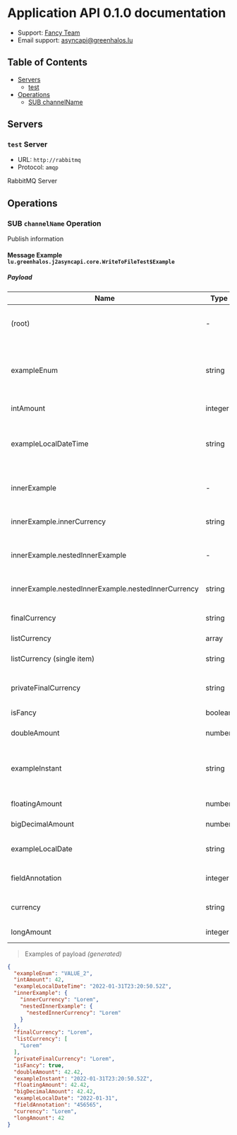 # Application API 0.1.0 documentation

* Support: [Fancy Team](https://greenhalos.lu)
* Email support: [asyncapi@greenhalos.lu](mailto:asyncapi@greenhalos.lu)


## Table of Contents

* [Servers](#servers)
  * [test](#test-server)
* [Operations](#operations)
  * [SUB channelName](#sub-channelname-operation)

## Servers

### `test` Server

* URL: `http://rabbitmq`
* Protocol: `amqp`

RabbitMQ Server


## Operations

### SUB `channelName` Operation

Publish information

#### Message Example `lu.greenhalos.j2asyncapi.core.WriteToFileTest$Example`

##### Payload

| Name | Type | Description | Value | Constraints | Notes |
|---|---|---|---|---|---|
| (root) | - | - | - | - | **additional properties are allowed** |
| exampleEnum | string | - | allowed (`"VALUE_2"`, `"VALUE_3"`), examples (`"VALUE_2"`, `"VALUE_3"`) | - | - |
| intAmount | integer | - | examples (`42`, `352`) | format (`int32`) | - |
| exampleLocalDateTime | string | - | examples (`"2022-01-31T23:20:50.52Z"`, `"1985-04-12T15:59:55-08:00"`) | format (`date-time`) | - |
| innerExample | - | - | - | - | **additional properties are allowed** |
| innerExample.innerCurrency | string | - | examples (`"Lorem"`, `"ipsum"`) | - | - |
| innerExample.nestedInnerExample | - | - | - | - | **additional properties are allowed** |
| innerExample.nestedInnerExample.nestedInnerCurrency | string | - | examples (`"Lorem"`, `"ipsum"`) | - | - |
| finalCurrency | string | - | examples (`"Lorem"`, `"ipsum"`) | - | - |
| listCurrency | array<string> | - | - | - | - |
| listCurrency (single item) | string | - | examples (`"Lorem"`, `"ipsum"`) | - | - |
| privateFinalCurrency | string | - | examples (`"Lorem"`, `"ipsum"`) | - | - |
| isFancy | boolean | - | examples (`true`, `false`) | - | - |
| doubleAmount | number | - | examples (`42.42`, `352.01`) | format (`double`) | - |
| exampleInstant | string | - | examples (`"2022-01-31T23:20:50.52Z"`, `"1985-04-12T15:59:55-08:00"`) | format (`date-time`) | - |
| floatingAmount | number | - | examples (`42.42`, `352.01`) | format (`float`) | - |
| bigDecimalAmount | number | - | examples (`42.42`, `352.01`) | format (`float`) | - |
| exampleLocalDate | string | - | examples (`"2022-01-31"`, `"1985-04-12"`) | format (`date`) | - |
| fieldAnnotation | integer | - | examples (`"456565"`, `"4654"`) | format (`flapping`) | - |
| currency | string | - | examples (`"Lorem"`, `"ipsum"`) | - | - |
| longAmount | integer | - | examples (`42`, `352`) | format (`int64`) | - |

> Examples of payload _(generated)_

```json
{
  "exampleEnum": "VALUE_2",
  "intAmount": 42,
  "exampleLocalDateTime": "2022-01-31T23:20:50.52Z",
  "innerExample": {
    "innerCurrency": "Lorem",
    "nestedInnerExample": {
      "nestedInnerCurrency": "Lorem"
    }
  },
  "finalCurrency": "Lorem",
  "listCurrency": [
    "Lorem"
  ],
  "privateFinalCurrency": "Lorem",
  "isFancy": true,
  "doubleAmount": 42.42,
  "exampleInstant": "2022-01-31T23:20:50.52Z",
  "floatingAmount": 42.42,
  "bigDecimalAmount": 42.42,
  "exampleLocalDate": "2022-01-31",
  "fieldAnnotation": "456565",
  "currency": "Lorem",
  "longAmount": 42
}
```



